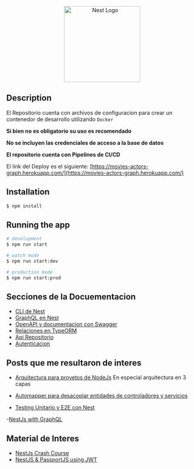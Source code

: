 <p align="center">
  <a href="http://nestjs.com/" target="blank"><img src="https://nestjs.com/img/logo-small.svg" width="200" alt="Nest Logo" /></a>
</p>

[circleci-image]: https://img.shields.io/circleci/build/github/nestjs/nest/master?token=abc123def456
[circleci-url]: https://circleci.com/gh/nestjs/nest

## Description

El Repositorio cuenta con archivos de configuracion para crear un contenedor de desarrollo utilizando ````Docker````

**Si bien no es obligatorio su uso es recomendado**

**No se incluyen las credenciales de acceso a la base de datos**

**El repositorio cuenta con Pipelines de CI/CD**

El link del Deploy es el siguiente: [https://movies-actors-graph.herokuapp.com/](https://movies-actors-graph.herokuapp.com/)
## Installation

```bash
$ npm install
```

## Running the app

```bash
# development
$ npm run start

# watch mode
$ npm run start:dev

# production mode
$ npm run start:prod
```


## Secciones de la Docuementacion

- [CLI de Nest](https://docs.nestjs.com/cli/usages)
- [GraphQL en Nest](https://docs.nestjs.com/graphql/quick-start)
- [OpenAPI y documentacion con Swagger](https://docs.nestjs.com/openapi/introduction)
- [Relaciones en TypeORM](https://typeorm.io/relations) 
- [Api Repositorio](https://typeorm.io/repository-api)
- [Autenticacion](https://docs.nestjs.com/security/authentication)
## Posts que me resultaron de interes

- [Arquitectura para proyetos de NodeJs](https://dev.to/santypk4/bulletproof-node-js-project-architecture-4epf) En especial arquitectura en 3 capas

- [Automapper para desacoplar entidades de controladores y servicios](https://medium.com/@exfabrica/nestjs-dto-with-automapper-c4e89009f30b)

- [Testing Unitario y E2E con Nest](https://medium.com/@exfabrica/nestjs-unit-and-e2e-tests-with-jest-825ba5033c6)

-[NestJs with GraphQL](https://dev.to/tkssharma/nest-js-with-graphql-world-4a27)
## Material de Interes

- [NestJs Crash Course](https://www.youtube.com/watch?v=2n3xS89TJMI&list=PLlaDAvA2MhR2jb8zavu6I-w1BA878aHcB)
- [NestJS & PassportJS using JWT](https://www.youtube.com/watch?v=_L225zpUK0M)